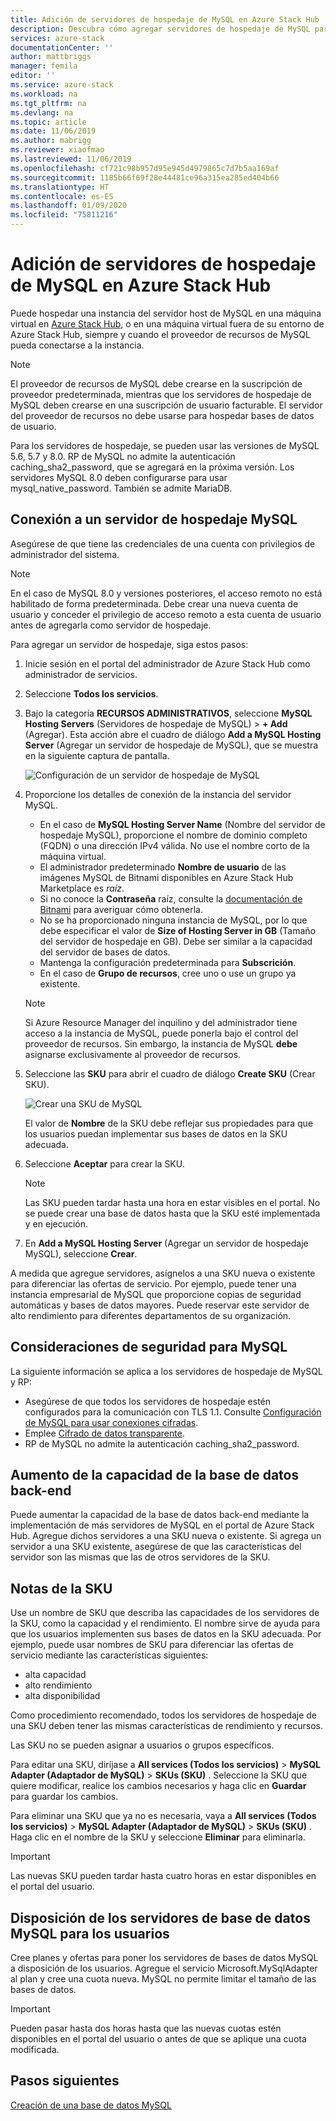 ```yaml
---
title: Adición de servidores de hospedaje de MySQL en Azure Stack Hub | Microsoft Docs
description: Descubra cómo agregar servidores de hospedaje de MySQL para el aprovisionamiento mediante el proveedor de recursos de adaptador de MySQL.
services: azure-stack
documentationCenter: ''
author: mattbriggs
manager: femila
editor: ''
ms.service: azure-stack
ms.workload: na
ms.tgt_pltfrm: na
ms.devlang: na
ms.topic: article
ms.date: 11/06/2019
ms.author: mabrigg
ms.reviewer: xiaofmao
ms.lastreviewed: 11/06/2019
ms.openlocfilehash: cf721c98b957d95e945d4979865c7d7b5aa169af
ms.sourcegitcommit: 1185b66f69f28e44481ce96a315ea285ed404b66
ms.translationtype: HT
ms.contentlocale: es-ES
ms.lasthandoff: 01/09/2020
ms.locfileid: "75811216"
---
```

# <a name="add-mysql-hosting-servers-in-azure-stack-hub"></a>Adición de servidores de hospedaje de MySQL en Azure Stack Hub

Puede hospedar una instancia del servidor host de MySQL en una máquina virtual en [Azure Stack Hub](azure-stack-overview.md), o en una máquina virtual fuera de su entorno de Azure Stack Hub, siempre y cuando el proveedor de recursos de MySQL pueda conectarse a la instancia.

> [!NOTE]
> El proveedor de recursos de MySQL debe crearse en la suscripción de proveedor predeterminada, mientras que los servidores de hospedaje de MySQL deben crearse en una suscripción de usuario facturable. El servidor del proveedor de recursos no debe usarse para hospedar bases de datos de usuario.

Para los servidores de hospedaje, se pueden usar las versiones de MySQL 5.6, 5.7 y 8.0. RP de MySQL no admite la autenticación caching_sha2_password, que se agregará en la próxima versión. Los servidores MySQL 8.0 deben configurarse para usar mysql_native_password. También se admite MariaDB.

## <a name="connect-to-a-mysql-hosting-server"></a>Conexión a un servidor de hospedaje MySQL

Asegúrese de que tiene las credenciales de una cuenta con privilegios de administrador del sistema.

> [!NOTE]
> En el caso de MySQL 8.0 y versiones posteriores, el acceso remoto no está habilitado de forma predeterminada. Debe crear una nueva cuenta de usuario y conceder el privilegio de acceso remoto a esta cuenta de usuario antes de agregarla como servidor de hospedaje.

Para agregar un servidor de hospedaje, siga estos pasos:

1. Inicie sesión en el portal del administrador de Azure Stack Hub como administrador de servicios.
2. Seleccione **Todos los servicios**.
3. Bajo la categoría **RECURSOS ADMINISTRATIVOS**, seleccione **MySQL Hosting Servers** (Servidores de hospedaje de MySQL) >  **+ Add** (Agregar). Esta acción abre el cuadro de diálogo **Add a MySQL Hosting Server** (Agregar un servidor de hospedaje de MySQL), que se muestra en la siguiente captura de pantalla.

   ![Configuración de un servidor de hospedaje de MySQL](./media/azure-stack-mysql-rp-deploy/mysql-add-hosting-server-2.png)

4. Proporcione los detalles de conexión de la instancia del servidor MySQL.

   * En el caso de **MySQL Hosting Server Name** (Nombre del servidor de hospedaje MySQL), proporcione el nombre de dominio completo (FQDN) o una dirección IPv4 válida. No use el nombre corto de la máquina virtual.
   * El administrador predeterminado **Nombre de usuario** de las imágenes MySQL de Bitnami disponibles en Azure Stack Hub Marketplace es *raíz*.
   * Si no conoce la **Contraseña** raíz, consulte la [documentación de Bitnami](https://docs.bitnami.com/azure/faq/#how-to-find-application-credentials) para averiguar cómo obtenerla.
   * No se ha proporcionado ninguna instancia de MySQL, por lo que debe especificar el valor de **Size of Hosting Server in GB** (Tamaño del servidor de hospedaje en GB). Debe ser similar a la capacidad del servidor de bases de datos.
   * Mantenga la configuración predeterminada para **Subscrición**.
   * En el caso de **Grupo de recursos**, cree uno o use un grupo ya existente.

   > [!NOTE]
   > Si Azure Resource Manager del inquilino y del administrador tiene acceso a la instancia de MySQL, puede ponerla bajo el control del proveedor de recursos. Sin embargo, la instancia de MySQL **debe** asignarse exclusivamente al proveedor de recursos.

5. Seleccione las **SKU** para abrir el cuadro de diálogo **Create SKU** (Crear SKU).

   ![Crear una SKU de MySQL](./media/azure-stack-mysql-rp-deploy/mysql-new-sku.png)

   El valor de **Nombre** de la SKU debe reflejar sus propiedades para que los usuarios puedan implementar sus bases de datos en la SKU adecuada.

6. Seleccione **Aceptar** para crear la SKU.
   > [!NOTE]
   > Las SKU pueden tardar hasta una hora en estar visibles en el portal. No se puede crear una base de datos hasta que la SKU esté implementada y en ejecución.

7. En **Add a MySQL Hosting Server** (Agregar un servidor de hospedaje MySQL), seleccione **Crear**.

A medida que agregue servidores, asígnelos a una SKU nueva o existente para diferenciar las ofertas de servicio. Por ejemplo, puede tener una instancia empresarial de MySQL que proporcione copias de seguridad automáticas y bases de datos mayores. Puede reservar este servidor de alto rendimiento para diferentes departamentos de su organización.

## <a name="security-considerations-for-mysql"></a>Consideraciones de seguridad para MySQL

La siguiente información se aplica a los servidores de hospedaje de MySQL y RP:

* Asegúrese de que todos los servidores de hospedaje estén configurados para la comunicación con TLS 1.1. Consulte [Configuración de MySQL para usar conexiones cifradas](https://dev.mysql.com/doc/refman/5.7/en/using-encrypted-connections.html).
* Emplee [Cifrado de datos transparente](https://dev.mysql.com/doc/mysql-secure-deployment-guide/5.7/en/secure-deployment-data-encryption.html).
* RP de MySQL no admite la autenticación caching_sha2_password.

## <a name="increase-backend-database-capacity"></a>Aumento de la capacidad de la base de datos back-end

Puede aumentar la capacidad de la base de datos back-end mediante la implementación de más servidores de MySQL en el portal de Azure Stack Hub. Agregue dichos servidores a una SKU nueva o existente. Si agrega un servidor a una SKU existente, asegúrese de que las características del servidor son las mismas que las de otros servidores de la SKU.

## <a name="sku-notes"></a>Notas de la SKU
Use un nombre de SKU que describa las capacidades de los servidores de la SKU, como la capacidad y el rendimiento. El nombre sirve de ayuda para que los usuarios implementen sus bases de datos en la SKU adecuada. Por ejemplo, puede usar nombres de SKU para diferenciar las ofertas de servicio mediante las características siguientes:
  
* alta capacidad
* alto rendimiento
* alta disponibilidad

Como procedimiento recomendado, todos los servidores de hospedaje de una SKU deben tener las mismas características de rendimiento y recursos.

Las SKU no se pueden asignar a usuarios o grupos específicos.

Para editar una SKU, diríjase a **All services (Todos los servicios)**  > **MySQL Adapter (Adaptador de MySQL)**  > **SKUs (SKU)** . Seleccione la SKU que quiere modificar, realice los cambios necesarios y haga clic en **Guardar** para guardar los cambios. 

Para eliminar una SKU que ya no es necesaria, vaya a **All services (Todos los servicios)**  > **MySQL Adapter (Adaptador de MySQL)**  > **SKUs (SKU)** . Haga clic en el nombre de la SKU y seleccione **Eliminar** para eliminarla.

> [!IMPORTANT]
> Las nuevas SKU pueden tardar hasta cuatro horas en estar disponibles en el portal del usuario.

## <a name="make-mysql-database-servers-available-to-your-users"></a>Disposición de los servidores de base de datos MySQL para los usuarios

Cree planes y ofertas para poner los servidores de bases de datos MySQL a disposición de los usuarios. Agregue el servicio Microsoft.MySqlAdapter al plan y cree una cuota nueva. MySQL no permite limitar el tamaño de las bases de datos.

> [!IMPORTANT]
> Pueden pasar hasta dos horas hasta que las nuevas cuotas estén disponibles en el portal del usuario o antes de que se aplique una cuota modificada.

## <a name="next-steps"></a>Pasos siguientes

[Creación de una base de datos MySQL](azure-stack-mysql-resource-provider-databases.md)
